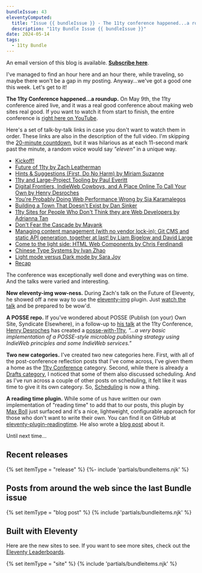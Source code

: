 ```yaml
---
bundleIssue: 43
eleventyComputed:
  title: "Issue {{ bundleIssue }} - The 11ty conference happened...a roundup, New eleventy-img wow-ness, A POSSE repo, Two new categories, A reading time plugin...And 1 release, 16 posts, and 9 sites to see"
  description: "11ty Bundle Issue {{ bundleIssue }}"
date: 2024-05-14
tags:
  - 11ty Bundle
---
```


An email version of this blog is available. **[Subscribe here](#newsletter-subscribe)**.

I've managed to find an hour here and an hour there, while traveling, so maybe there won't be a gap in my posting. Anyway...we've got a good one this week. Let's get to it!

**The 11ty Conference happened...a roundup.** On May 9th, the 11ty conference aired live, and it was a real good conference about making web sites real good. If you want to watch it from start to finish, the entire conference is [right here on YouTube](https://www.youtube.com/watch?v=iLxJ6PtuF9M&t=1205s).

Here's a set of talk-by-talk links in case you don't want to watch them in order. These links are also in the description of the full video. I'm skipping the [20-minute countdown](https://www.youtube.com/watch?v=iLxJ6PtuF9M&t=0s), but it was hilarious as at each 11-second mark past the minute, a random voice would say _"eleven"_ in a unique way.

- [Kickoff!](https://www.youtube.com/watch?v=iLxJ6PtuF9M&t=1205s)
- [Future of 11ty by Zach Leatherman](https://www.youtube.com/watch?v=iLxJ6PtuF9M&t=2156s)
- [Hints & Suggestions (First, Do No Harm) by Miriam Suzanne](https://www.youtube.com/watch?v=iLxJ6PtuF9M&t=4190s)
- [11ty and Large-Project Tooling by Paul Everitt](https://www.youtube.com/watch?v=iLxJ6PtuF9M&t=5640s)
- [Digital Frontiers, IndieWeb Cowboys, and A Place Online To Call Your Own by Henry Desroches](https://www.youtube.com/watch?v=iLxJ6PtuF9M&t=8542s)
- [You're Probably Doing Web Performance Wrong by Sia Karamalegos](https://www.youtube.com/watch?v=iLxJ6PtuF9M&t=9580s)
- [Building a Town That Doesn't Exist by Dan Sinker](https://www.youtube.com/watch?v=iLxJ6PtuF9M&t=10830s)
- [11ty Sites for People Who Don't Think they are Web Developers by Adrianna Tan](https://www.youtube.com/watch?v=iLxJ6PtuF9M&t=12900s)
- [Don't Fear the Cascade by Mayank](https://www.youtube.com/watch?v=iLxJ6PtuF9M&t=13850s)
- [Managing content management (with no vendor lock-in): Git CMS and static API generation, together at last! by Liam Bigelow and David Large](https://www.youtube.com/watch?v=iLxJ6PtuF9M&t=15410s)
- [Come to the light side: HTML Web Components by Chris Ferdinandi](https://www.youtube.com/watch?v=iLxJ6PtuF9M&t=17435s)
- [Chinese Type Systems by Ivan Zhao](https://www.youtube.com/watch?v=iLxJ6PtuF9M&t=18955s)
- [Light mode versus Dark mode by Sara Joy](https://www.youtube.com/watch?v=iLxJ6PtuF9M&t=19915s)
- [Recap](https://www.youtube.com/watch?v=iLxJ6PtuF9M&t=21299s)

The conference was exceptionally well done and everything was on time. And the talks were varied and interesting.

**New eleventy-img wow-ness.** During Zach's talk on the Future of Eleventy, he showed off a new way to use the [eleventy-img](https://www.11ty.dev/docs/plugins/image/) plugin. Just [watch the talk](https://www.youtube.com/watch?v=iLxJ6PtuF9M&t=2156s) and be prepared to be wow'd.

**A POSSE repo.** If you've wondered about POSSE (Publish (on your) Own Site, Syndicate Elsewhere), in a follow-up to [his talk](https://www.youtube.com/watch?v=iLxJ6PtuF9M&t=8542s) at the 11ty Conference, [Henry Desroches](https://henry.codes/) has created a [posse-with-11ty](https://github.com/xdesro/posse-with-11ty), _"...a very basic implementation of a POSSE-style microblog publishing strategy using IndieWeb principles and some IndieWeb services."_

**Two new categories.** I've created two new categories here. First, with all of the post-conference reflection posts that I've come across, I've given them a home as the [11ty Conference](/categories/11ty-conference) category. Second, while there is already a [Drafts category](/categories/drafts/), I noticed that some of them also discussed scheduling. And as I've run across a couple of other posts on scheduling, it felt like it was time to give it its own category. So, [Scheduling](/categories/scheduling/) is now a thing.

**A reading time plugin.** While some of us have written our own implementation of "reading time" to add that to our posts, this plugin by [Max Boll](https://www.makkusu.dev/about/) just surfaced and it's a nice, lightweight, configurable approach for those who don't want to write their own. You can find it on GitHub at [eleventy-plugin-readingtime](https://github.com/MyXoToD/eleventy-plugin-readingtime). He also wrote a [blog post](https://www.makkusu.dev/blog/2024/05/eleventy-reading-time-plugin/) about it.

Until next time...

## Recent releases

{% set itemType = "release" %}
{%- include 'partials/bundleitems.njk' %}

## Posts from around the web since the last Bundle issue

{% set itemType = "blog post" %}
{% include 'partials/bundleitems.njk' %}

## Built with Eleventy

Here are the new sites to see. If you want to see more sites, check out the [Eleventy Leaderboards](https://www.11ty.dev/speedlify/).

{% set itemType = "site" %}
{% include 'partials/bundleitems.njk' %}
